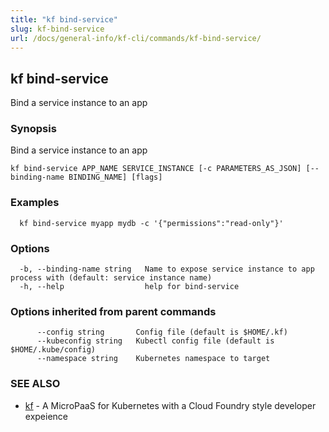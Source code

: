 ```yaml
---
title: "kf bind-service"
slug: kf-bind-service
url: /docs/general-info/kf-cli/commands/kf-bind-service/
---
```

## kf bind-service

Bind a service instance to an app

### Synopsis

Bind a service instance to an app

```
kf bind-service APP_NAME SERVICE_INSTANCE [-c PARAMETERS_AS_JSON] [--binding-name BINDING_NAME] [flags]
```

### Examples

```
  kf bind-service myapp mydb -c '{"permissions":"read-only"}'
```

### Options

```
  -b, --binding-name string   Name to expose service instance to app process with (default: service instance name)
  -h, --help                  help for bind-service
```

### Options inherited from parent commands

```
      --config string       Config file (default is $HOME/.kf)
      --kubeconfig string   Kubectl config file (default is $HOME/.kube/config)
      --namespace string    Kubernetes namespace to target
```

### SEE ALSO

* [kf](/docs/general-info/kf-cli/commands/kf/)	 - A MicroPaaS for Kubernetes with a Cloud Foundry style developer expeience

